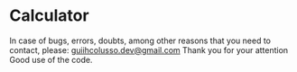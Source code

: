 # Calculator

In case of bugs, errors, doubts, among other reasons that you need to contact, please: guiihcolusso.dev@gmail.com 
Thank you for your attention Good use of the code.
